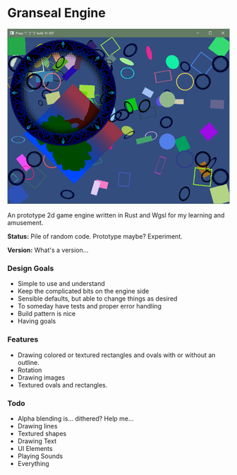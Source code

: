 <h1>Granseal Engine</h1>
<img src="cover.png">
<p>An prototype 2d game engine written in Rust and Wgsl for my learning and amusement.</p>
<p><b>Status:</b> Pile of random code. Prototype maybe? Experiment.</p>
<p><b>Version:</b> What's a version...</p>
<h3>Design Goals</h3>
<ul>
<li>Simple to use and understand</li>
<li>Keep the complicated bits on the engine side</li>
<li>Sensible defaults, but able to change things as desired</li>
<li>To someday have tests and proper error  handling</li>
<li>Build pattern is nice</li>
<li>Having goals</li>
</ul>
<h3>Features</h3>
<ul>
<li>Drawing colored or textured rectangles and ovals with or without an outline.</li>
<li>Rotation</li>
<li>Drawing images</li>
<li>Textured ovals and rectangles.</li>
</ul>
<h3>Todo</h3>
<ul>
<li>Alpha blending is... dithered? Help me...</li>
<li>Drawing lines</li>
<li>Textured shapes</li>
<li>Drawing Text</li>
<li>UI Elements</li>
<li>Playing Sounds</li>
<li>Everything</li>
</ul>